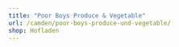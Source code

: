 ```yaml
---
title: "Poor Boys Produce & Vegetable"
url: /camden/poor-boys-produce-und-vegetable/
shop: Hofladen
---
```

